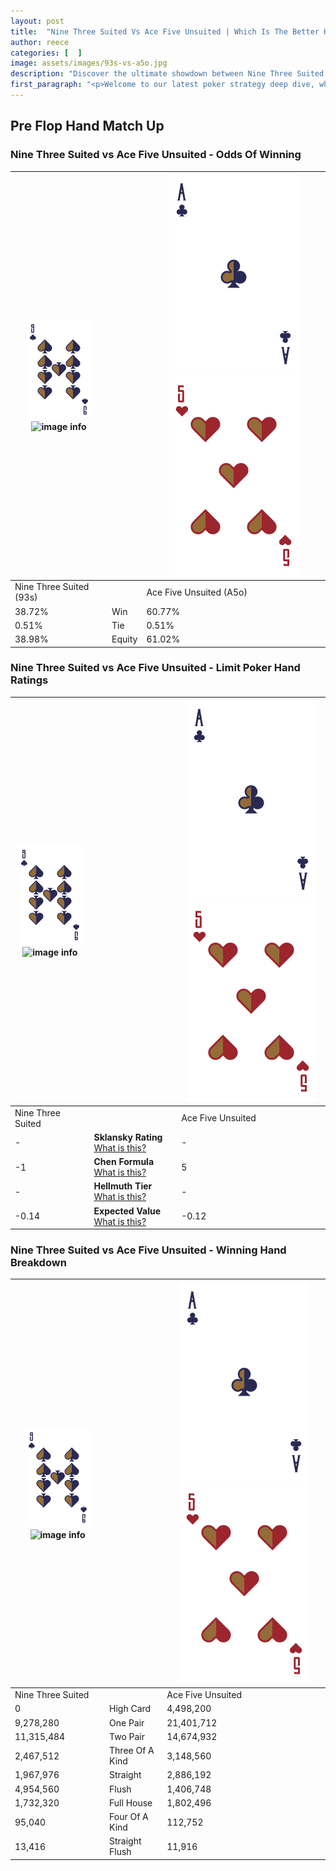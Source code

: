 ```yaml
---
layout: post
title:  "Nine Three Suited Vs Ace Five Unsuited | Which Is The Better Hand In Poker? A Complete Guide"
author: reece
categories: [  ]
image: assets/images/93s-vs-a5o.jpg
description: "Discover the ultimate showdown between Nine Three Suited and Ace Five Unsuited in poker! Uncover the odds, strategies, and scenarios where one hand triumphs over the other. Get ready to up your poker game with this thrilling analysis."
first_paragraph: "<p>Welcome to our latest poker strategy deep dive, where we're pitting two distinct hands against each other in a high-stakes showdown: Nine Three Suited vs Ace Five Unsuited.</p><p>In the dynamic world of poker, every decision counts, and knowing which hand holds the upper hand is key to your success at the table.</p><p>In this article, we'll dissect these two hands, explore the scenarios where one dominates the other, and equip you with the knowledge to make strategic choices that can tip the odds in your favor.</p><p>Get ready to unravel the intriguing dynamics of these poker hands and elevate your game to new heights.</p>"
---
```




[comment]: # (sp0)

## Pre Flop Hand Match Up

<div class="table hand-ratings" markdown="1"> 



### Nine Three Suited vs Ace Five Unsuited - Odds Of Winning


    
| ![image info](assets/images/hand1/9.png) ![image info](assets/images/hand1/3s.png) |  | ![image info](assets/images/hand2/A.png) ![image info](assets/images/hand2/5o.png) |
| -------- | -------- | -------- |
| Nine Three Suited (93s) |  | Ace Five Unsuited (A5o) |
| 38.72% | Win | 60.77% |
| 0.51% | Tie | 0.51% |
| 38.98% | Equity | 61.02% |




[comment]: # (sp1)



### Nine Three Suited vs Ace Five Unsuited - Limit Poker Hand Ratings


    
| ![image info](assets/images/hand1/9.png) ![image info](assets/images/hand1/3s.png) |  | ![image info](assets/images/hand2/A.png) ![image info](assets/images/hand2/5o.png) |
| -------- | -------- | -------- |
| Nine Three Suited |  | Ace Five Unsuited |
| - | **Sklansky Rating** [What is this?](/sklansky-rating-explained) | - |
| -1 | **Chen Formula** [What is this?](/chen-formula-explained) | 5 |
| - | **Hellmuth Tier** [What is this?](/Hellmuth-tier-explained) | - |
| -0.14 | **Expected Value** [What is this?](/expected-value-explained) | -0.12 |




[comment]: # (sp2)



### Nine Three Suited vs Ace Five Unsuited - Winning Hand Breakdown


    
| ![image info](assets/images/hand1/9.png) ![image info](assets/images/hand1/3s.png) |  | ![image info](assets/images/hand2/A.png) ![image info](assets/images/hand2/5o.png) |
| -------- | -------- | -------- |
| Nine Three Suited |  | Ace Five Unsuited |
| 0 | High Card | 4,498,200 |
| 9,278,280 | One Pair | 21,401,712 |
| 11,315,484 | Two Pair | 14,674,932 |
| 2,467,512 | Three Of A Kind | 3,148,560 |
| 1,967,976 | Straight | 2,886,192 |
| 4,954,560 | Flush | 1,406,748 |
| 1,732,320 | Full House | 1,802,496 |
| 95,040 | Four Of A Kind | 112,752 |
| 13,416 | Straight Flush | 11,916 |




[comment]: # (sp3)



</div>

[comment]: # (sp4)



[comment]: # (sp5)


